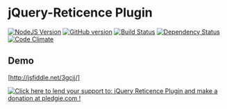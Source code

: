 # jQuery-Reticence Plugin

[![NodeJS Version](https://badge.fury.io/js/jquery-reticence.svg)](http://badge.fury.io/js/jquery-reticence)
[![GitHub version](https://badge.fury.io/gh/kawamanza%2Fjquery-reticence.svg)](http://badge.fury.io/gh/kawamanza%2Fjquery-reticence)
[![Build Status](https://travis-ci.org/kawamanza/jquery-reticence.png?branch=master)](https://travis-ci.org/kawamanza/jquery-reticence)
[![Dependency Status](https://gemnasium.com/kawamanza/jquery-reticence.png)](https://gemnasium.com/kawamanza/jquery-reticence)
[![Code Climate](https://codeclimate.com/github/kawamanza/jquery-reticence/badges/gpa.svg)](https://codeclimate.com/github/kawamanza/jquery-reticence)

## Demo

[http://jsfiddle.net/3gcjj/]

[![Click here to lend your support to: jQuery Reticence Plugin and make a donation at pledgie.com !](https://pledgie.com/campaigns/30744.png?skin_name=chrome)](https://pledgie.com/campaigns/30744.png)
